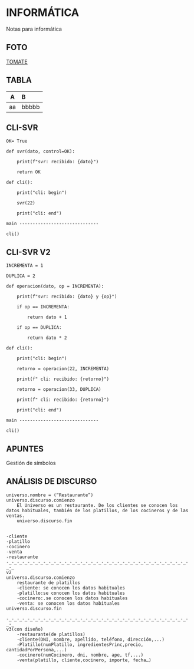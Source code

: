 # INFORMÁTICA
Notas para informática
## FOTO
[TOMATE](https://drive.google.com/file/d/1Jyy32F9d8CczdvKsBTJT6T-zo9TAfxd-/view)
## TABLA
|A|B|
|:-:|:-|
|aa|bbbbb|
## CLI-SVR
    OK= True

    def svr(dato, control=OK):

        print(f"svr: recibido: {dato}")
    
        return OK

    def cli():

        print("cli: begin")
    
        svr(22)
    
        print("cli: end")

    main ------------------------------

    cli()
## CLI-SVR V2

    INCREMENTA = 1

    DUPLICA = 2

    def operacion(dato, op = INCREMENTA):

        print(f"svr: recibido: {dato} y {op}")
    
        if op == INCREMENTA:
    
            return dato + 1
        
        if op == DUPLICA:
    
            return dato * 2
    
    def cli():

        print("cli: begin")
    
        retorno = operacion(22, INCREMENTA)
    
        print(f" cli: recibido: {retorno}")
    
        retorno = operacion(33, DUPLICA)
    
        print(f" cli: recibido: {retorno}")
    
        print("cli: end")
    
    main ------------------------------

    cli()

## APUNTES
   Gestión de símbolos 








## ANÁLISIS DE DISCURSO
    universo.nombre = (“Restaurante”)
    universo.discurso.comienzo
        El Universo es un restaurante. De los clientes se conocen los datos habituales, también de los platillos, de los cocineros y de las ventas.
        universo.discurso.fin


    -cliente
    -platillo
    -cocinero
    -venta
    -restaurante
    -_-_-_-_-_-_-_-_-_-_-_-_-_-_-_-_-_-_-_-_-_-_-_-_-_-_-_-_-_-_-_-_-_-_-_-_
    v2
    universo.discurso.comienzo
	    restaurante de platillos
	    -cliente: se conocen los datos habituales
	    -platillo:se conocen los datos habituales
	    -cocinero:.se conocen los datos habituales
	    -venta: se conocen los datos habituales
    universo.discurso.fin

    -_-_-_-_-_-_-_-_-_-_-_-_-_-_-_-_-_-_-_-_-_-_-_-_-_-_-_-_-_-_-_-_-_-_-_-_
    v3(con diseño)
	    -restaurante(de platillos)
	    -cliente(DNI, nombre, apellido, teléfono, dirección,...)
	    -Platillo(numPlatillo, ingredientesPrinc,precio, cantidadPorPersona,...)
	    -cocinero(numCocinero, dni, nombre, ape, tf,...)
	    -venta(platillo, cliente,cocinero, importe, fecha…)


